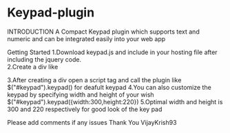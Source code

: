 # Keypad-plugin
INTRODUCTION
A Compact Keypad plugin which supports text and numeric and can be integrated easily into your web app

Getting Started
1.Download keypad.js and include in your hosting file after including the jquery code.   
2.Create a div like
<div id="keypad"></div>
3.After creating a div open a script tag and call the plugin like
$("#keypad").keypad() for deafult keypad
4.You can also customize the keypad by specifying width and height of your wish
$("#keypad").keypad({width:300,height:220}) 
5.Optimal width and height is 300 and 220 respectively for good look of the key pad

Please add comments if any issues
Thank You
VijayKrish93
